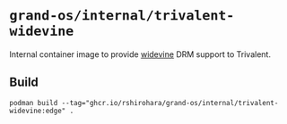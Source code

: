 # `grand-os/internal/trivalent-widevine`

Internal container image to provide [widevine](https://www.widevine.com/) DRM support
to Trivalent.

## Build

```shell
podman build --tag="ghcr.io/rshirohara/grand-os/internal/trivalent-widevine:edge" .
```
